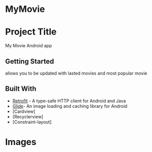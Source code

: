 # MyMovie
# Project Title

My Movie Android app 

## Getting Started

allows you to be updated with lasted movies and most popular movie
## Built With

* [Retrofit](http://square.github.io/retrofit/) - A type-safe HTTP client for Android and Java
* [Glide](https://github.com/bumptech/glide)- An image loading and caching library for Android
* [Cardview]
* [Recyclerview]
* [Constraint-layout]

# Images 


